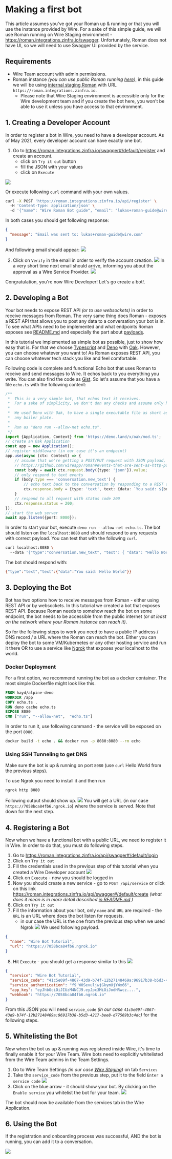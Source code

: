 # Making a first bot

This article assumes you've got your Roman up & running or that you will use the instance provided by Wire. For a sake of this simple guide,
we will use Roman running on Wire Staging environment - https://roman.integrations.zinfra.io/swagger. Unfortunately, Roman does not have UI,
so we will need to use Swagger UI provided by the service.

## Requirements

- Wire Team account with admin permissions.
- Roman instance *(you can use public Roman running [here](https://proxy.services.wire.com/))*, in this guide we will be
  using [internal staging Roman](https://roman.integrations.zinfra.io/swagger) with URL `https://roman.integrations.zinfra.io`.
    - Please note that Wire Staging environment is accessible only for the Wire development team and if you create the bot here, you won't
      be able to use it unless you have access to that environment.

## 1. Creating a Developer Account

In order to register a bot in Wire, you need to have a developer account. As of May 2021, every developer account can have exactly one bot.

1. Go to https://roman.integrations.zinfra.io/swagger#/default/register and create an account.
    - click on `Try it out` button
    - fill the JSON with your values
    - click on `Execute`

![](assets/onboarding-registration.png)

Or execute following `curl` command with your own values.

```bash
curl -X POST 'https://roman.integrations.zinfra.io/api/register' \ 
  -H 'Content-Type: application/json' \  
  -d '{"name": "Wire Roman Bot guide", "email": "lukas+roman-guide@wire.com", "password": "my_awesome_password_#1"}"
```

In both cases you should get following response:

```json
{
  "message": "Email was sent to: lukas+roman-guide@wire.com"
}
```

And following email should appear:
![](assets/onboarding-registration-email.png)

2. Click on `Verify` in the email in order to verify the account creation.
   ![](assets/onboarding-registration-confirmed.png)
   In a very short time next email should arrive, informing you about the approval as a Wire Service Provider.
   ![](assets/onboarding-registration-email2.png)

Congratulation, you're now Wire Developer! Let's go create a bot!.

## 2. Developing a Bot

Your bot needs to expose REST API *(or to use websockets)* in order to receive messages from Roman. The very same thing does Roman - exposes
a REST API that allows you to post any data to a conversation your bot is in. To see what APIs need to be implemented and what endpoints
Roman exposes see
[README.md](../README.md) and especially the part
about [payloads](../README.md#events-that-are-sent-as-http-post-to-your-endpoint-webhook-or-websocket).

In this tutorial we implemented as simple bot as possible, just to show how easy that is. For that we
choose [Typescript](https://www.typescriptlang.org/) and [Deno](https://deno.land/) with [Oak](https://oakserver.github.io/oak/). However,
you can choose whatever you want to! As Roman exposes REST API, you can choose whatever tech stack you like and feel comfortable.

Following code is complete and functional Echo bot that uses Roman to receive and send messages to Wire. It echos back to you everything you
write. You can also find the code as [Gist](https://gist.github.com/LukasForst/6e8bfb4170f679aa3c1ec0906580f20a). So let's assume that you
have a file `echo.ts` with the following content:

```typescript
/**
 *  This is a very simple bot, that echos text it receives.
 *  For a sake of simplicity, we don't don any checks and assume only happy scenarios.
 *
 *  We used Deno with Oak, to have a single executable file as short as possible without
 *  any boiler plate.
 *
 *  Run as "deno run --allow-net echo.ts".
 */
import {Application, Context} from 'https://deno.land/x/oak/mod.ts';
// create an Oak Application
const app = new Application();
// register middleware (in our case it's an endpoint)
app.use(async (ctx: Context) => {
    // assume that we're getting a POST/PUT request with JSON payload, for all possible payloads see
    // https://github.com/wireapp/roman#events-that-are-sent-as-http-post-to-your-endpoint-webhook-or-websocket
    const body = await ctx.request.body({type: 'json'}).value;
    // only respond to text events
    if (body.type === 'conversation.new_text') {
        // echo text back to the conversation by responding to a REST call from Roman
        ctx.response.body = {type: 'text', text: {data: `You said: ${body.text.data}`}};
    }
    // respond to all request with status code 200
    ctx.response.status = 200;
});
// start the web server
await app.listen({port: 8080});
```

In order to start your bot, execute `deno run --allow-net echo.ts`. The bot should listen on the `localhost:8080` and should respond to any
requests with correct payload. You can test that with the following `curl`.

```bash
curl localhost:8080 \ 
  --data '{"type":"conversation.new_text", "text": { "data": "Hello World"}}'
```

The bot should respond with:

```bash
{"type":"text","text":{"data":"You said: Hello World"}}
```

## 3. Deploying the Bot

Bot has two options how to receive messages from Roman - either using REST API or by websockets. In this tutorial we created a bot that
exposes REST API. Because Roman needs to somehow reach the bot on some endpoint, the bot needs to be accessible from the public internet
*(or at least on the network where your Roman instance can reach it)*.

So for the following steps to work you need to have a public IP address / DNS record / a URL where the Roman can reach the bot. Either you
can deploy the bot to some VM/Kubernetes or any other hosting service and run it there OR to use a service like [Ngrok](https://ngrok.com/)
that exposes your localhost to the world.

### Docker Deployment

For a first option, we recommend running the bot as a docker container. The most simple Dockerfile might look like this.

```Dockerfile
FROM hayd/alpine-deno
WORKDIR /app
COPY echo.ts .
RUN deno cache echo.ts
EXPOSE 8080
CMD ["run", "--allow-net",  "echo.ts"]
```

In order to run it, use following command - the service will be exposed on the port `8080`.

```bash
docker build -t echo . && docker run -p 8080:8080 --rm echo
```

### Using SSH Tunneling to get DNS

Make sure the bot is up & running on port `8080` (use `curl` Hello World from the previous steps).

To use Ngrok you need to install it and then run

```bash
ngrok http 8080
```

Following output should show up.
![](assets/onboarding-ngrok.png)
You will get a URL (in our case `https://7058bca84fb6.ngrok.io`) where the service is served. Note that down for the next step.

## 4. Registering a Bot

Now when we have a functional bot with a public URL, we need to register it in Wire. In order to do that, you must do following steps.

1. Go to https://roman.integrations.zinfra.io/api/swagger#/default/login
2. Click on `Try it out`
3. Fill the credentials used in the previous step of this tutorial when you created a Wire Developer account
   ![](assets/onboarding-login.png)
4. Click on `Execute` - now you should be logged in
5. Now you should create a new service - go to `POST /api/service` or click on this
   link https://roman.integrations.zinfra.io/api/swagger#/default/create *(what does it mean is in more detail
   described [in README.md](../README.md#create-a-service) )*
6. Click on `Try it out`
7. Fill the information about your bot, only `name` and `URL` are required - the `URL` is an URL where does the bot listen for requests.
    - in our case the URL is the one from the previous step when we used Ngrok
      ![](assets/onboarding-bot-registration.png)
      We used following payload.

```json
{
  "name": "Wire Bot Tutorial",
  "url": "https://7058bca84fb6.ngrok.io"
}
```

8. Hit `Execute` - you should get a response similar to this
   ![](assets/onboarding-bot-registered.png)

```json
{
  "service": "Wire Bot Tutorial",
  "service_code": "41c5e09f-4867-43d9-b74f-12b27148469a:96917b38-b5d3-4217-bee8-d77569b3c4dc",
  "service_authentication": "f9_W0SevuljwjGkymUjYWx66",
  "app_key": "eyJhbGciOiJIUzM4NCJ9.eyJpc3MiOiJodHRwcz....",
  "webhook": "https://7058bca84fb6.ngrok.io"
}
```

From this JSON you will need `service_code` *(in our case `41c5e09f-4867-43d9-b74f-12b27148469a:96917b38-b5d3-4217-bee8-d77569b3c4dc`)*
for the following steps.

## 5. Whitelisting the Bot

Now when the bot us up & running was registered inside Wire, it's time to finally enable it for your Wire Team. Wire bots need to explicitly
whitelisted from the Wire Team admins in the Team Settings.

1. Go to Wire Team Settings *(in our case [Wire Staging](https://wire-teams-staging.zinfra.io/services/))* on tab `Services`
2. Take the `service_code` from the previous step, put it to the field `Enter a service code`
   ![](assets/onboarding-team-settings.png)
3. Click on the blue arrow - it should show your bot. By clicking on the `Enable service` you whitelist the bot for your team.
   ![](assets/onboarding-bot-enabled.png)

The bot should now be available from the services tab in the Wire Application.

## 6. Using the Bot

If the registration and onboarding process was successful, AND the bot is running, you can add it to a conversation.

![](assets/onboarding-final.png)
